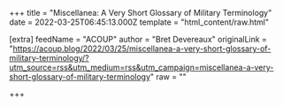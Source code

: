 
+++
title = "Miscellanea: A Very Short Glossary of Military Terminology"
date = 2022-03-25T06:45:13.000Z
template = "html_content/raw.html"

[extra]
feedName = "ACOUP"
author = "Bret Devereaux"
originalLink = "https://acoup.blog/2022/03/25/miscellanea-a-very-short-glossary-of-military-terminology/?utm_source=rss&utm_medium=rss&utm_campaign=miscellanea-a-very-short-glossary-of-military-terminology"
raw = ""

+++


